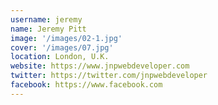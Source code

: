 ```yaml
---
username: jeremy
name: Jeremy Pitt
image: '/images/02-1.jpg'
cover: '/images/07.jpg'
location: London, U.K.
website: https://www.jnpwebdeveloper.com
twitter: https://twitter.com/jnpwebdeveloper
facebook: https://www.facebook.com
---
```

